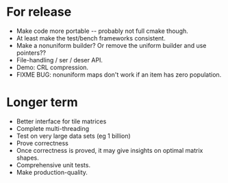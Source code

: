 # For release

* Make code more portable -- probably not full cmake though.
* At least make the test/bench frameworks consistent.
* Make a nonuniform builder?  Or remove the uniform builder and use pointers??
* File-handling / ser / deser API.
* Demo: CRL compression.
* FIXME BUG: nonuniform maps don't work if an item has zero population.

# Longer term

* Better interface for tile matrices
* Complete multi-threading
* Test on very large data sets (eg 1 billion)
* Prove correctness
* Once correctness is proved, it may give insights on optimal matrix shapes.
* Comprehensive unit tests.
* Make production-quality.
